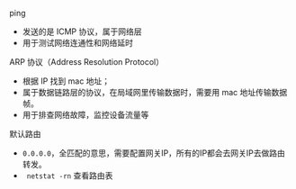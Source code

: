 

ping
- 发送的是 ICMP 协议，属于网络层
- 用于测试网络连通性和网络延时

ARP 协议（Address Resolution Protocol）
- 根据 IP 找到 mac 地址；
- 属于数据链路层的协议，在局域网里传输数据时，需要用 mac 地址传输数据帧。
- 用于排查网络故障，监控设备流量等
  

默认路由
- `0.0.0.0`，全匹配的意思，需要配置网关IP，所有的IP都会去网关IP去做路由转发。
- ` netstat -rn` 查看路由表